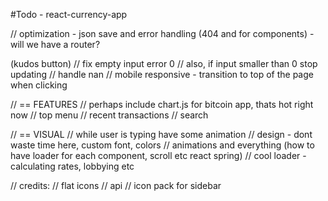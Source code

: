 #Todo - react-currency-app

// optimization - json save and error handling (404 and for components) - will we have a router?

(kudos button)
// fix empty input error 0
// also, if input smaller than 0 stop updating
// handle nan
// mobile responsive - transition to top of the page when clicking

// == FEATURES
// perhaps include chart.js for bitcoin app, thats hot right now
// top menu
// recent transactions
// search

// == VISUAL
// while user is typing have some animation
// design - dont waste time here, custom font, colors
// animations and everything (how to have loader for each component, scroll etc react spring)
// cool loader - calculating rates, lobbying etc

// credits:
// flat icons
// api
// icon pack for sidebar
